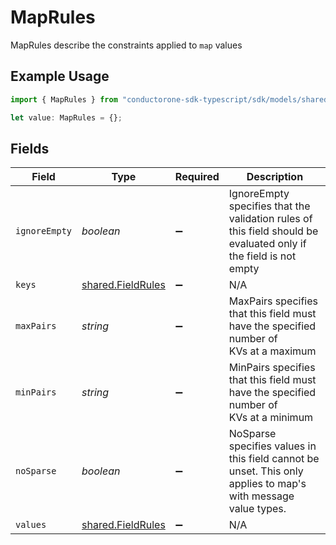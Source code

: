 # MapRules

MapRules describe the constraints applied to `map` values

## Example Usage

```typescript
import { MapRules } from "conductorone-sdk-typescript/sdk/models/shared";

let value: MapRules = {};
```

## Fields

| Field                                                                                                             | Type                                                                                                              | Required                                                                                                          | Description                                                                                                       |
| ----------------------------------------------------------------------------------------------------------------- | ----------------------------------------------------------------------------------------------------------------- | ----------------------------------------------------------------------------------------------------------------- | ----------------------------------------------------------------------------------------------------------------- |
| `ignoreEmpty`                                                                                                     | *boolean*                                                                                                         | :heavy_minus_sign:                                                                                                | IgnoreEmpty specifies that the validation rules of this field should be<br/> evaluated only if the field is not empty |
| `keys`                                                                                                            | [shared.FieldRules](../../../sdk/models/shared/fieldrules.md)                                                     | :heavy_minus_sign:                                                                                                | N/A                                                                                                               |
| `maxPairs`                                                                                                        | *string*                                                                                                          | :heavy_minus_sign:                                                                                                | MaxPairs specifies that this field must have the specified number of<br/> KVs at a maximum                        |
| `minPairs`                                                                                                        | *string*                                                                                                          | :heavy_minus_sign:                                                                                                | MinPairs specifies that this field must have the specified number of<br/> KVs at a minimum                        |
| `noSparse`                                                                                                        | *boolean*                                                                                                         | :heavy_minus_sign:                                                                                                | NoSparse specifies values in this field cannot be unset. This only<br/> applies to map's with message value types. |
| `values`                                                                                                          | [shared.FieldRules](../../../sdk/models/shared/fieldrules.md)                                                     | :heavy_minus_sign:                                                                                                | N/A                                                                                                               |